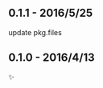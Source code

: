 0.1.1 - 2016/5/25
----------------------
update pkg.files

0.1.0 - 2016/4/13
----------------------
:sparkles:
